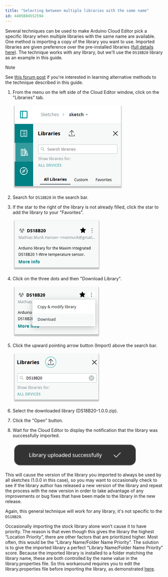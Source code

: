 ```yaml
---
title: "Selecting between multiple libraries with the same name"
id: 4405884552594
---
```


Several techniques can be used to make Arduino Cloud Editor pick a specific library when multiple libraries with the same name are available. One method is importing a copy of the library you want to use. Imported libraries are given preference over the pre-installed libraries ([full details here](https://arduino.github.io/arduino-cli/latest/sketch-build-process/#location-priorities-in-arduino-web-editor)). The technique works with any library, but we'll use the `DS18B20` library as an example in this guide.

> [!NOTE]
> See [this forum post](https://forum.arduino.cc/index.php?topic=684441.msg4605368#msg4605368) if you're interested in learning alternative methods to the technique described in this guide.

1. From the menu on the left side of the Cloud Editor window, click on the "Libraries" tab.

   ![Library Tab](img/Library_Tab.png)

1. Search for `DS18B20` in the search bar.

1. If the star to the right of the library is not already filled, click the star to add the library to your "Favorites".

   ![Add library to favorites](img/Favorite_Library.png)

1. Click on the three dots and then "Download Library".

    ![Download Library](img/Download_Library.png)

1. Click the upward pointing arrow button (Import) above the search bar.

    ![Import Library](img/Import_Library.png)

1. Select the downloaded library (DS18B20-1.0.0.zip).

1. Click the "Open" button.

1. Wait for the Cloud Editor to display the notification that the library was successfully imported.

    ![Download Library](img/Import_Successful.png)

This will cause the version of the library you imported to always be used by all sketches (1.0.0 in this case), so you may want to occasionally check to see if the library author has released a new version of the library and repeat the process with the new version in order to take advantage of any improvements or bug fixes that have been made to the library in the new release.

Again, this general technique will work for any library, it's not specific to the `DS18B20`.

Occasionally importing the stock library alone won’t cause it to have priority. The reason is that even though this gives the library the highest “Location Priority”, there are other factors that are prioritized higher. Most often, this would be the “Library Name/Folder Name Priority”. The solution is to give the imported library a perfect “Library Name/Folder Name Priority” score. Because the imported library is installed to a folder matching the library name, these are both controlled by the name value in the library.properties file. So this workaround requires you to edit the library.properties file before importing the library, as demonstrated [here](https://forum.arduino.cc/t/arduino-cloud-and-grove-ultrasonic-ranger-library/875053/6?u=pert).
